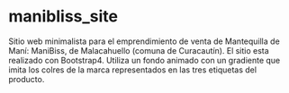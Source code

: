 # manibliss_site
Sitio web minimalista para el emprendimiento de venta de Mantequilla de Maní: ManiBiss, de Malacahuello (comuna de Curacautín). 
El sitio esta realizado con Bootstrap4. Utiliza un fondo animado con un gradiente que imita los colres de la marca representados en las tres etiquetas del producto.
